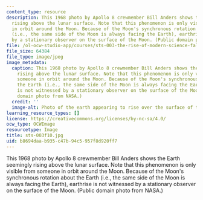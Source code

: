 ```yaml
---
content_type: resource
description: This 1968 photo by Apollo 8 crewmember Bill Anders shows the Earth seemingly
  rising above the lunar surface. Note that this phenomenon is only visible from someone
  in orbit around the Moon. Because of the Moon's synchronous rotation about the Earth
  (i.e., the same side of the Moon is always facing the Earth), earthrise is not witnessed
  by a stationary observer on the surface of the Moon. (Public domain photo from NASA.)
file: /ol-ocw-studio-app/courses/sts-003-the-rise-of-modern-science-fall-2010/b8694daab935c47b94c5957f8d920ff7_sts-003f10.jpg
file_size: 64384
file_type: image/jpeg
image_metadata:
  caption: This 1968 photo by Apollo 8 crewmember Bill Anders shows the Earth seemingly
    rising above the lunar surface. Note that this phenomenon is only visible from
    someone in orbit around the Moon. Because of the Moon's synchronous rotation about
    the Earth (i.e., the same side of the Moon is always facing the Earth), earthrise
    is not witnessed by a stationary observer on the surface of the Moon. (Public
    domain photo from NASA.)
  credit: ''
  image-alt: Photo of the earth appearing to rise over the surface of the moon.
learning_resource_types: []
license: https://creativecommons.org/licenses/by-nc-sa/4.0/
ocw_type: OCWImage
resourcetype: Image
title: sts-003f10.jpg
uid: b8694daa-b935-c47b-94c5-957f8d920ff7
---
```

This 1968 photo by Apollo 8 crewmember Bill Anders shows the Earth seemingly rising above the lunar surface. Note that this phenomenon is only visible from someone in orbit around the Moon. Because of the Moon's synchronous rotation about the Earth (i.e., the same side of the Moon is always facing the Earth), earthrise is not witnessed by a stationary observer on the surface of the Moon. (Public domain photo from NASA.)
